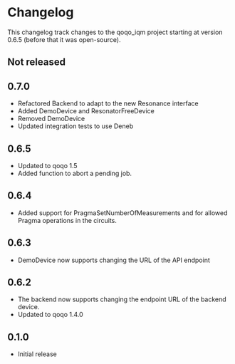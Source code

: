 # Changelog

This changelog track changes to the qoqo_iqm project starting at version 0.6.5 (before that it was open-source).

## Not released

## 0.7.0

* Refactored Backend to adapt to the new Resonance interface
* Added DemoDevice and ResonatorFreeDevice
* Removed DemoDevice
* Updated integration tests to use Deneb

## 0.6.5

* Updated to qoqo 1.5
* Added function to abort a pending job. 

## 0.6.4

* Added support for PragmaSetNumberOfMeasurements and for allowed Pragma operations in the circuits.

## 0.6.3

* DemoDevice now supports changing the URL of the API endpoint

## 0.6.2

* The backend now supports changing the endpoint URL of the backend device.
* Updated to qoqo 1.4.0

## 0.1.0

* Initial release
